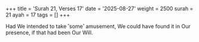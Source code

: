 +++
title = 'Surah 21, Verses 17'
date = '2025-08-27'
weight = 2500
surah = 21
ayah = 17
tags = []
+++

Had We intended to take ˹some˺ amusement, We could have found it in Our presence, if that had been Our Will.
